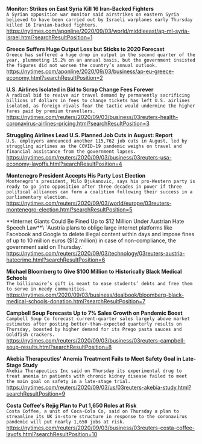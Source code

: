 **Monitor: Strikes on East Syria Kill 16 Iran-Backed Fighters**\
`A Syrian opposition war monitor said airstrikes on eastern Syria believed to have been carried out by Israeli warplanes early Thursday killed 16 Iranian-backed fighters. `\
https://nytimes.com/aponline/2020/09/03/world/middleeast/ap-ml-syria-israel.html?searchResultPosition=1

**Greece Suffers Huge Output Loss but Sticks to 2020 Forecast**\
`Greece has suffered a huge drop in output in the second quarter of the year, plummeting 15.2% on an annual basis, but the government insisted the figures did not worsen the country’s annual outlook.`\
https://nytimes.com/aponline/2020/09/03/business/ap-eu-greece-economy.html?searchResultPosition=2

**U.S. Airlines Isolated in Bid to Scrap Change Fees Forever**\
`A radical bid to revive air travel demand by permanently sacrificing billions of dollars in fees to change tickets has left U.S. airlines isolated, as foreign rivals fear the tactic would undermine the higher fares paid by premium travellers.`\
https://nytimes.com/reuters/2020/09/03/business/03reuters-health-coronavirus-airlines-pricing.html?searchResultPosition=3

**Struggling Airlines Lead U.S. Planned Job Cuts in August: Report**\
`U.S. employers announced another 115,762 job cuts in August, led by struggling airlines as the COVID-19 pandemic weighs on travel and financial assistance from the government lapses. `\
https://nytimes.com/reuters/2020/09/03/business/03reuters-usa-economy-layoffs.html?searchResultPosition=4

**Montenegro President Accepts His Party Lost Election**\
`Montenegro's president, Milo Djukanovic, says his pro-Western party is ready to go into opposition after three decades in power if three political alliances can form a coalition following their success in a parliamentary election.`\
https://nytimes.com/reuters/2020/09/03/world/europe/03reuters-montenegro-election.html?searchResultPosition=5

**Internet Giants Could Be Fined Up to $12 Million Under Austrian Hate Speech Law**\
`Austria plans to oblige large internet platforms like Facebook and Google to delete illegal content within days and impose fines of up to 10 million euros ($12 million) in case of non-compliance, the government said on Thursday.`\
https://nytimes.com/reuters/2020/09/03/technology/03reuters-austria-hatecrime.html?searchResultPosition=6

**Michael Bloomberg to Give $100 Million to Historically Black Medical Schools**\
`The billionaire’s gift is meant to ease students’ debts and free them to serve in needy communities.`\
https://nytimes.com/2020/09/03/business/dealbook/bloomberg-black-medical-schools-donation.html?searchResultPosition=7

**Campbell Soup Forecasts Up to 7% Sales Growth on Pandemic Boost**\
`Campbell Soup Co forecast current-quarter sales largely above market estimates after posting better-than-expected quarterly results on Thursday, boosted by higher demand for its Prego pasta sauces and Goldfish crackers.`\
https://nytimes.com/reuters/2020/09/03/business/03reuters-campbell-soup-results.html?searchResultPosition=8

**Akebia Therapeutics' Anemia Treatment Fails to Meet Safety Goal in Late-Stage Study**\
`Akebia Therapeutics Inc said on Thursday its experimental drug to treat anemia in patients with chronic kidney disease failed to meet the main goal on safety in a late-stage trial.`\
https://nytimes.com/reuters/2020/09/03/us/03reuters-akebia-study.html?searchResultPosition=9

**Costa Coffee's Rejig Plan to Put 1,650 Roles at Risk**\
`Costa Coffee, a unit of Coca-Cola Co, said on Thursday a plan to streamline its UK in-store structure in response to the coronavirus pandemic will put nearly 1,650 jobs at risk.`\
https://nytimes.com/reuters/2020/09/03/business/03reuters-costa-coffee-layofs.html?searchResultPosition=10

